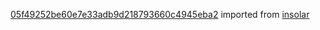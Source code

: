 [05f49252be60e7e33adb9d218793660c4945eba2](https://github.com/insolar/insolar/commit/05f49252be60e7e33adb9d218793660c4945eba2) imported from [insolar](https://github.com/insolar/insolar)
